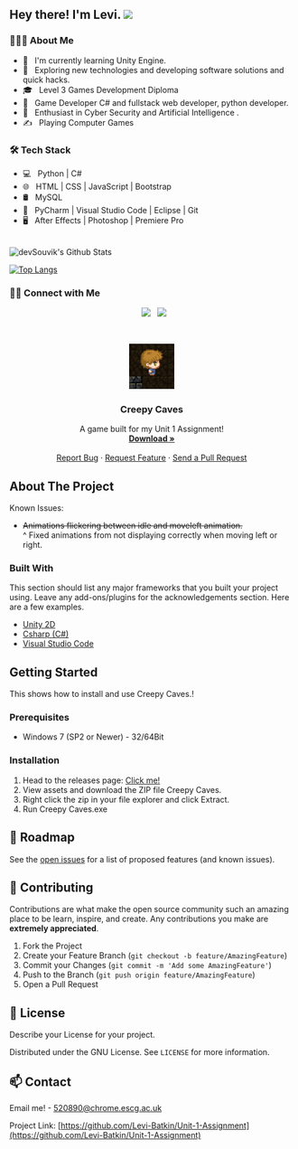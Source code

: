 <h2> Hey there! I'm Levi. <img src="https://github.com/souvikguria98/souvikguria98/blob/master/Hi.gif" width="25"></h2>

<h3> 👨🏻‍💻 About Me </h3>

- 🔭 &nbsp; I'm currently learning Unity Engine.
- 🤔 &nbsp; Exploring new technologies and developing software solutions and quick hacks.
- 🎓 &nbsp; Level 3 Games Development Diploma
- 💼 &nbsp; Game Developer C# and fullstack web developer, python developer.
- 🌱 &nbsp; Enthusiast in Cyber Security and Artificial Intelligence .
- ✍️ &nbsp; Playing Computer Games

<h3>🛠 Tech Stack</h3>

- 💻 &nbsp; Python | C#
- 🌐 &nbsp; HTML | CSS | JavaScript | Bootstrap 
- 🛢 &nbsp; MySQL
- 🔧 &nbsp; PyCharm | Visual Studio Code | Eclipse | Git
- 🖥 &nbsp; After Effects | Photoshop | Premiere Pro

<br>

<img align="center" src="https://github-readme-stats.vercel.app/api?username=Levi-Batkin&include_all_commits=true&count_private=true&show_icons=true&line_height=20&title_color=7A7ADB&icon_color=2234AE&text_color=D3D3D3&bg_color=0,000000,130F40" alt="devSouvik's Github Stats">

</br>

[![Top Langs](https://github-readme-stats.vercel.app/api/top-langs/?username=Levi-Batkin&layout=compact&text_color=daf7dc&bg_color=151515)](https://github.com/devSouvik/github-readme-stats)


<h3> 🤝🏻 Connect with Me </h3>

<p align="center">
&nbsp; <a href="https://instagram.com/levibatkin1" target="_blank" rel="noopener noreferrer"><img src="https://img.icons8.com/plasticine/100/000000/instagram-new.png" width="50" /></a>  
&nbsp; <a href="mailto:520890" target="_blank" rel="noopener noreferrer"><img src="https://img.icons8.com/plasticine/100/000000/gmail.png"  width="50" /></a>
</p>

<!-- PROJECT LOGO -->
<br />
<p align="center">
  <a href="https://github.com/Levi-Batkin/Unit-1-Assignment">
    <img src="./logo.png" alt="Logo" width="80" height="80">
  </a>

  <h3 align="center">Creepy Caves</h3>

  <p align="center">
    A game built for my Unit 1 Assignment!
    <br />
    <a href="https://github.com/Levi-Batkin/Unit-1-Assignment/releases"><strong>Download »</strong></a>
    <br />
    <br />
    <a href="https://github.com/Levi-Batkin/Unit-1-Assignment/issues">Report Bug</a>
    ·
    <a href="https://github.com/Levi-Batkin/Unit-1-Assignment/issues">Request Feature</a>
    ·
    <a href="https://github.com/Levi-Batkin/Unit-1-Assignment/pulls">Send a Pull Request</a>
  </p>
</p>

<!-- ABOUT THE PROJECT -->
## About The Project

Known Issues:
* ~~Animations flickering between idle and moveleft animation.~~
</br>   ^ Fixed animations from not displaying correctly when moving left or right.

### Built With
This section should list any major frameworks that you built your project using. Leave any add-ons/plugins for the acknowledgements section. Here are a few examples.
* [Unity 2D](https://unity.com/)
* [Csharp (C#)](https://docs.microsoft.com/en-us/dotnet/csharp/)
* [Visual Studio Code](https://code.visualstudio.com/)

<!-- GETTING STARTED -->
## Getting Started

This shows how to install and use Creepy Caves.!

### Prerequisites

* Windows 7 (SP2 or Newer) - 32/64Bit

### Installation

1. Head to the releases page: [Click me!](https://github.com/Levi-Batkin/Unit-1-Assignment/releases)
2. View assets and download the ZIP file Creepy Caves.
3. Right click the zip in your file explorer and click Extract.
4. Run Creepy Caves.exe

<!-- ROADMAP -->
## 🚧 Roadmap

See the [open issues](https://github.com/Levi-Batkin/Unit-1-Assignment/issues) for a list of proposed features (and known issues).



<!-- CONTRIBUTING -->
## 🤝 Contributing

Contributions are what make the open source community such an amazing place to be learn, inspire, and create. Any contributions you make are **extremely appreciated**.

1. Fork the Project
2. Create your Feature Branch (`git checkout -b feature/AmazingFeature`)
3. Commit your Changes (`git commit -m 'Add some AmazingFeature'`)
4. Push to the Branch (`git push origin feature/AmazingFeature`)
5. Open a Pull Request



<!-- LICENSE -->
## 📝 License
Describe your License for your project. 

Distributed under the GNU License. See `LICENSE` for more information.



<!-- CONTACT -->
## 📫 Contact

Email me! - [520890@chrome.escg.ac.uk](mailto:520890@chrome.escg.ac.uk)

Project Link: [https://github.com/Levi-Batkin/Unit-1-Assignment](https://github.com/Levi-Batkin/Unit-1-Assignment)

